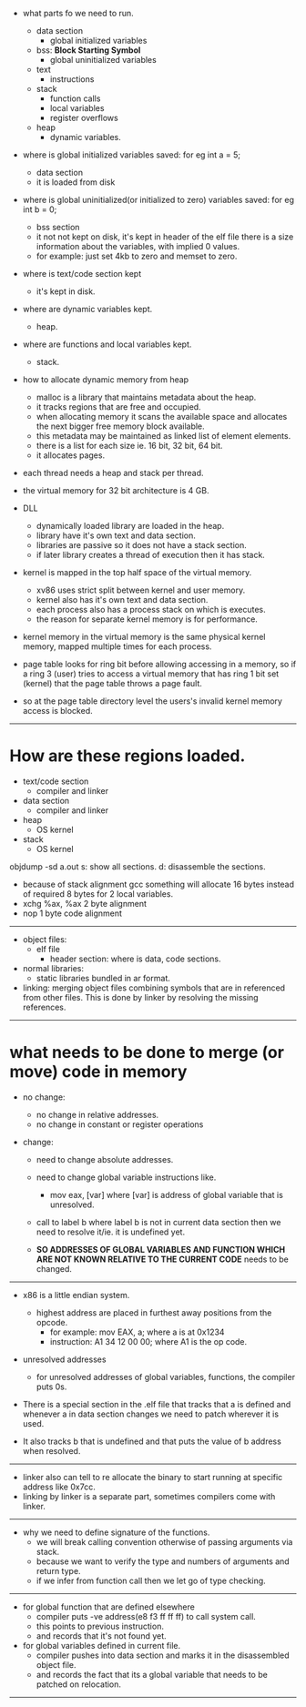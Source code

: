 - what parts fo we need to run.
    - data section
        - global initialized variables
    - bss: **Block Starting Symbol**
        - global uninitialized variables
    - text
        - instructions
    - stack
        - function calls
        - local variables
        - register overflows
    - heap
        - dynamic variables.

- where is global initialized variables saved: for eg int a = 5;
    - data section
    - it is loaded from disk

- where is global uninitialized(or initialized to zero) variables saved: for eg int b = 0;
    - bss section
    - it not not kept on disk, it's kept in header of the elf file there is a size information about the variables, with implied 0 values.
    - for example: just set 4kb to zero and memset to zero.

- where is text/code section kept
    - it's kept in disk.

- where are dynamic variables kept.
    - heap.
- where are functions and local variables kept.
    - stack.

- how to allocate dynamic memory from heap
    - malloc is a library that maintains metadata about the heap.
    - it tracks regions that are free and occupied.
    - when allocating memory it scans the available space and allocates the next bigger free memory block available.
    - this metadata may be maintained as linked list of element elements.
    - there is a list for each size ie. 16 bit, 32 bit, 64 bit.
    - it allocates pages.

- each thread needs a heap and stack per thread.

- the virtual memory for 32 bit architecture is 4 GB.
- DLL
    - dynamically loaded library are loaded in the heap.
    - library have it's own text and data section.
    - libraries are passive so it does not have a stack section.
    - if later library creates a thread of execution then it has stack.


- kernel is mapped in the top half space of the virtual memory.
    - xv86 uses strict split between kernel and user memory.
    - kernel also has it's own text and data section.
    - each process also has a process stack on which is executes.
    - the reason for separate kernel memory is for performance.

- kernel memory in the virtual memory is the same physical kernel memory, mapped multiple times for each process.
- page table looks for ring bit before allowing accessing in a memory, so if a ring 3 (user) tries to access a virtual memory that has ring 1 bit set (kernel) that the page table throws a page fault. 
- so at the page table directory level the users's invalid kernel memory access is blocked.

---
# How are these regions loaded.
-  text/code section
    - compiler and linker
- data section
    - compiler and linker
- heap
    - OS kernel
- stack
    - OS kernel


objdump -sd a.out
s: show all sections.
d: disassemble the sections.

- because of stack alignment gcc something will allocate 16 bytes instead of required 8 bytes for 2 local variables.
- xchg %ax, %ax 2 byte alignment
- nop 1 byte code alignment
---
- object files:
    - elf file
        - header section: where is data, code sections.
- normal libraries:
    - static libraries bundled in ar format.
- linking: merging object files combining symbols that are in referenced from other files. This is done by linker by resolving the missing references.
---
# what needs to be done to merge (or move) code in memory
- no change:
    - no change in relative addresses.
    - no change in constant or register operations
    
- change:
    - need to change absolute addresses.
    - need to change global variable instructions like.
        - mov eax, [var] where [var] is address of global variable that is unresolved.
    - call to label b where label b is not in current data section then we need to resolve it/ie. it is undefined yet.

    - **SO ADDRESSES OF GLOBAL VARIABLES AND FUNCTION WHICH ARE NOT KNOWN RELATIVE TO THE CURRENT CODE** needs to be changed.

---
- x86 is a little endian system.
    - highest address are placed in furthest away positions from the opcode.
        - for example: mov EAX, a; where a is at 0x1234
        - instruction: A1 34 12 00 00; where A1 is the op code.

- unresolved addresses
    - for unresolved addresses of global variables, functions, the compiler puts 0s.

- There is a special section in the .elf file that tracks that a is defined and whenever a in data section changes we need to patch wherever it is used.
- It also tracks b that is undefined and that puts the value of b address when resolved.

---
- linker also can tell to re allocate the binary to start running at specific address like 0x7cc.
- linking by linker is a separate part, sometimes compilers come with linker.

---
- why we need to define signature of the functions.
    - we will break calling convention otherwise of passing arguments via stack.
    - because we want to verify the type and numbers of arguments and return type.
    - if we infer from function call then we let go of type checking.
---
- for global function that are defined elsewhere
    - compiler puts -ve address(e8 f3 ff ff ff) to call system call.
    - this points to previous instruction.
    - and records that it's not found yet.
- for global variables defined in current file.
    - compiler pushes into data section and marks it in the disassembled object file.
    - and records the fact that its a global variable that needs to be patched on relocation.
---
